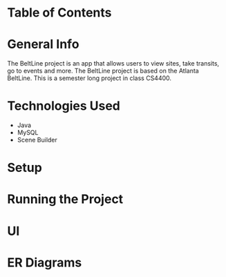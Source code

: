 # Table of Contents
# General Info
The BeltLine project is an app that allows users to view sites, take transits, go to events and more. 
The BeltLine project is based on the Atlanta BeltLine.
This is a semester long project in class CS4400.
# Technologies Used
- Java
- MySQL
- Scene Builder
# Setup
# Running the Project
# UI
# ER Diagrams
